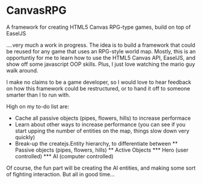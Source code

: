 CanvasRPG
=========

A framework for creating HTML5 Canvas RPG-type games, build on top of EaselJS

....very much a work in progress. The idea is to build a framework that could be reused for any game that uses an RPG-style world map. Mostly, this is an opportuntiy for me to learn how to use the HTML5 Canvas API, EaselJS, and show off some javascript OOP skills. Plus, I just love watching the mario guy walk around.

I make no claims to be a game developer, so I would love to hear feedback on how this framework could be restructured, or to hand it off to someone smarter than I to run with.

High on my to-do list are:
* Cache all passive objects (pipes, flowers, hills) to increase performace
* Learn about other ways to increase performance (you can see if you start upping the number of entities on the map, things slow down very quickly)
* Break-up the createjs.Entity hierarchy, to differentiate between
** Passive objects (pipes, flowers, hills)
** Active Objects
*** Hero (user controlled)
*** AI (computer controlled)

Of course, the fun part will be creating the AI entities, and making some sort of fighting interaction. But all in good time...
